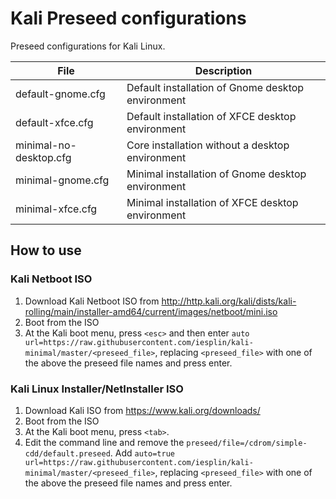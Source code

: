 # Kali Preseed configurations

Preseed configurations for Kali Linux.

|File|Description|
|---|---|
|default-gnome.cfg|Default installation of Gnome desktop environment|
|default-xfce.cfg|Default installation of XFCE desktop environment|
|minimal-no-desktop.cfg|Core installation without a desktop environment|
|minimal-gnome.cfg|Minimal installation of Gnome desktop environment|
|minimal-xfce.cfg|Minimal installation of XFCE desktop environment|

## How to use

### Kali Netboot ISO

1. Download Kali Netboot ISO from http://http.kali.org/kali/dists/kali-rolling/main/installer-amd64/current/images/netboot/mini.iso
2. Boot from the ISO
3. At the Kali boot menu, press `<esc>` and then enter `auto url=https://raw.githubusercontent.com/iesplin/kali-minimal/master/<preseed_file>`, replacing `<preseed_file>` with one of the above the preseed file names and press enter.

### Kali Linux Installer/NetInstaller ISO

1. Download Kali ISO from https://www.kali.org/downloads/
2. Boot from the ISO
3. At the Kali boot menu, press `<tab>`.
4. Edit the command line and remove the `preseed/file=/cdrom/simple-cdd/default.preseed`. Add `auto=true url=https://raw.githubusercontent.com/iesplin/kali-minimal/master/<preseed_file>`, replacing `<preseed_file>` with one of the above the preseed file names and press enter.
